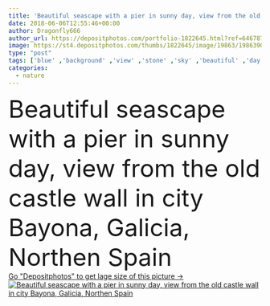 ```yaml
---
title: 'Beautiful seascape with a pier in sunny day, view from the old castle wall in city Bayona, Galicia, Northen Spain'
date: 2018-06-06T12:55:46+00:00
author: Dragonfly666
author_url: https://depositphotos.com/portfolio-1822645.html?ref=64678756
image: https://st4.depositphotos.com/thumbs/1822645/image/19863/198639012/api_thumb_450.jpg?forcejpeg=true
type: "post"
tags: ['blue' ,'background' ,'view' ,'stone' ,'sky' ,'beautiful' ,'day' ,'holiday' ,'season' ,'travel' ,'summer' ,'sunlight' ,'sun' ,'nature' ,'water' ,'sunshine' ,'sunny' ,'tree' ,'sea' ,'heritage' ,'old' ,'landscape' ,'architecture' ,'wall' ,'horizon' ,'scenery' ,'coast' ,'marine' ,'ocean' ,'scenic' ,'seascape' ,'shore' ,'tourism' ,'landmark' ,'pier' ,'panoramic' ,'europe' ,'vacation' ,'top' ,'peaceful' ,'historic' ,'surf' ,'history' ,'spain' ,'maritime' ,'seaside' ,'castle' ,'aerial' ,'architechture' ,'Galicia' ]
categories: 
  - nature
---
```

<div aling="center">
            <font size="60"> Beautiful seascape with a pier in sunny day, view from the old castle wall in city Bayona, Galicia, Northen Spain</font>   
</div>
<div>
    <a href='https://st4.depositphotos.com/thumbs/1822645/image/19863/198639012/api_thumb_450.jpg?forcejpeg=true?ref=64678756' target=_blank > Go "Depositphotos" to get lage size of this picture ->
        <img href='https://st4.depositphotos.com/thumbs/1822645/image/19863/198639012/api_thumb_450.jpg?forcejpeg=true?ref=64678756' src='https://st4.depositphotos.com/1822645/19863/i/950/depositphotos_198639012-stock-photo-beautiful-seascape-pier-sunny-day.jpg?forcejpeg=true' alt='Beautiful seascape with a pier in sunny day, view from the old castle wall in city Bayona, Galicia, Northen Spain' >
    </a>
</div>
